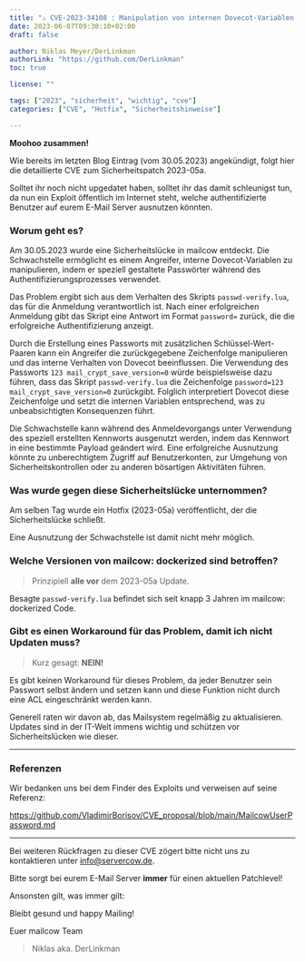 ```yaml
---
title: "⚠️ CVE-2023-34108 : Manipulation von internen Dovecot-Variablen in mailcow über gefälschte Passwörter ⚠️"
date: 2023-06-07T09:30:10+02:00
draft: false

author: Niklas Meyer/DerLinkman
authorLink: "https://github.com/DerLinkman"
toc: true

license: ""

tags: ["2023", "sicherheit", "wichtig", "cve"]
categories: ["CVE", "Hotfix", "Sicherheitshinweise"]

---
```


**Moohoo zusammen!**

Wie bereits im letzten Blog Eintrag (vom 30.05.2023) angekündigt, folgt hier die detaillierte CVE zum Sicherheitspatch 2023-05a.

Solltet ihr noch nicht upgedatet haben, solltet ihr das damit schleunigst tun, da nun ein Exploit öffentlich im Internet steht, welche authentifizierte Benutzer auf eurem E-Mail Server ausnutzen könnten.

<!--more-->

### Worum geht es?

Am 30.05.2023 wurde eine Sicherheitslücke in mailcow entdeckt. Die Schwachstelle ermöglicht es einem Angreifer, interne Dovecot-Variablen zu manipulieren, indem er speziell gestaltete Passwörter während des Authentifizierungsprozesses verwendet.

Das Problem ergibt sich aus dem Verhalten des Skripts `passwd-verify.lua`, das für die Anmeldung verantwortlich ist. Nach einer erfolgreichen Anmeldung gibt das Skript eine Antwort im Format `password=` zurück, die die erfolgreiche Authentifizierung anzeigt.

Durch die Erstellung eines Passworts mit zusätzlichen Schlüssel-Wert-Paaren kann ein Angreifer die zurückgegebene Zeichenfolge manipulieren und das interne Verhalten von Dovecot beeinflussen. Die Verwendung des Passworts `123 mail_crypt_save_version=0` würde beispielsweise dazu führen, dass das Skript `passwd-verify.lua` die Zeichenfolge `password=123 mail_crypt_save_version=0` zurückgibt. Folglich interpretiert Dovecot diese Zeichenfolge und setzt die internen Variablen entsprechend, was zu unbeabsichtigten Konsequenzen führt.

Die Schwachstelle kann während des Anmeldevorgangs unter Verwendung des speziell erstellten Kennworts ausgenutzt werden, indem das Kennwort in eine bestimmte Payload geändert wird. Eine erfolgreiche Ausnutzung könnte zu unberechtigtem Zugriff auf Benutzerkonten, zur Umgehung von Sicherheitskontrollen oder zu anderen bösartigen Aktivitäten führen.

### Was wurde gegen diese Sicherheitslücke unternommen?

Am selben Tag wurde ein Hotfix (2023-05a) veröffentlicht, der die Sicherheitslücke schließt.

Eine Ausnutzung der Schwachstelle ist damit nicht mehr möglich.

### Welche Versionen von mailcow: dockerized sind betroffen?

> Prinzipiell **alle vor** dem 2023-05a Update. 

Besagte `passwd-verify.lua` befindet sich seit knapp 3 Jahren im mailcow: dockerized Code.

### Gibt es einen Workaround für das Problem, damit ich nicht Updaten muss?

> Kurz gesagt: **NEIN!**

Es gibt keinen Workaround für dieses Problem, da jeder Benutzer sein Passwort selbst ändern und setzen kann und diese Funktion nicht durch eine ACL eingeschränkt werden kann.

Generell raten wir davon ab, das Mailsystem regelmäßig zu aktualisieren. Updates sind in der IT-Welt immens wichtig und schützen vor Sicherheitslücken wie dieser.

---

### Referenzen

Wir bedanken uns bei dem Finder des Exploits und verweisen auf seine Referenz:

https://github.com/VladimirBorisov/CVE_proposal/blob/main/MailcowUserPassword.md

---

Bei weiteren Rückfragen zu dieser CVE zögert bitte nicht uns zu kontaktieren unter [info@servercow.de](mailto:info@servercow.de).

Bitte sorgt bei eurem E-Mail Server **immer** für einen aktuellen Patchlevel!

Ansonsten gilt, was immer gilt:

Bleibt gesund und happy Mailing!

Euer mailcow Team
> Niklas aka. DerLinkman
